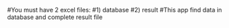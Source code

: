 #You must have 2 excel files:
#1) database
#2) result 
#This app find data in database and complete result file 
